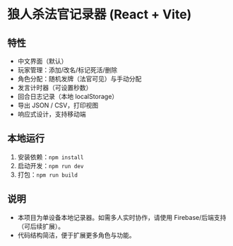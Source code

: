 # 狼人杀法官记录器 (React + Vite)

## 特性
- 中文界面（默认）
- 玩家管理：添加/改名/标记死活/删除
- 角色分配：随机发牌（法官可见）与手动分配
- 发言计时器（可设置秒数）
- 回合日志记录（本地 localStorage）
- 导出 JSON / CSV，打印视图
- 响应式设计，支持移动端

## 本地运行
1. 安装依赖：`npm install`
2. 启动开发：`npm run dev`
3. 打包：`npm run build`

## 说明
- 本项目为单设备本地记录器。如需多人实时协作，请使用 Firebase/后端支持（可后续扩展）。
- 代码结构简洁，便于扩展更多角色与功能。

